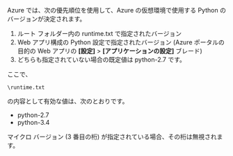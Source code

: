 Azure では、次の優先順位を使用して、Azure の仮想環境で使用する Python のバージョンが決定されます。

1. ルート フォルダー内の runtime.txt で指定されたバージョン
1. Web アプリ構成の Python 設定で指定されたバージョン (Azure ポータルの目的の Web アプリの **[設定]** > **[アプリケーションの設定]** ブレード)
1. どちらも指定されていない場合の既定値は python-2.7 です。

ここで、

    \runtime.txt

の内容として有効な値は、次のとおりです。

- python-2.7
- python-3.4

マイクロ バージョン (3 番目の桁) が指定されている場合、その桁は無視されます。

<!---HONumber=August15_HO6-->